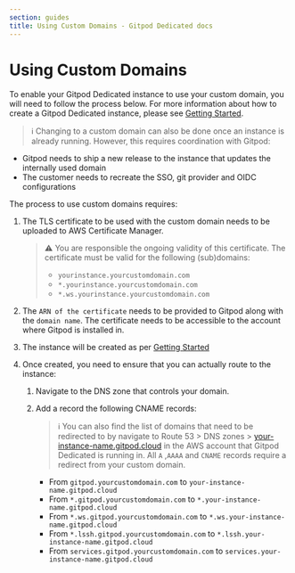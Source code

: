 ```yaml
---
section: guides
title: Using Custom Domains - Gitpod Dedicated docs
---
```


# Using Custom Domains

To enable your Gitpod Dedicated instance to use your custom domain, you will need to follow the process below. For more information about how to create a Gitpod Dedicated instance, please see [Getting Started](/docs/gitpod-dedicated/guides/getting-started).

> ℹ️ Changing to a custom domain can also be done once an instance is already running. However, this requires coordination with Gitpod:

-   Gitpod needs to ship a new release to the instance that updates the internally used domain
-   The customer needs to recreate the SSO, git provider and OIDC configurations

The process to use custom domains requires:

1. The TLS certificate to be used with the custom domain needs to be uploaded to AWS Certificate Manager.

    > ⚠️ You are responsible the ongoing validity of this certificate. The certificate must be valid for the following (sub)domains:
    >
    > - `yourinstance.yourcustomdomain.com`
    > - `*.yourinstance.yourcustomdomain.com`
    > - `*.ws.yourinstance.yourcustomdomain.com`

2. The `ARN of the certificate` needs to be provided to Gitpod along with the `domain name`. The certificate needs to be accessible to the account where Gitpod is installed in.
3. The instance will be created as per [Getting Started](/docs/gitpod-dedicated/guides/getting-started)
4. Once created, you need to ensure that you can actually route to the instance:

    1. Navigate to the DNS zone that controls your domain.
    2. Add a record the following CNAME records:

        > ℹ️ You can also find the list of domains that need to be redirected to by navigate to Route 53 > DNS zones > [your-instance-name.gitpod.cloud](http://your-instance-name.gitpod.cloud) in the AWS account that Gitpod Dedicated is running in. All `A` ,`AAAA` and `CNAME` records require a redirect from your custom domain.

        - From `gitpod.yourcustomdomain.com` to `your-instance-name.gitpod.cloud`
        - From `*.gitpod.yourcustomdomain.com` to `*.your-instance-name.gitpod.cloud`
        - From `*.ws.gitpod.yourcustomdomain.com` to `*.ws.your-instance-name.gitpod.cloud`
        - From `*.lssh.gitpod.yourcustomdomain.com` to `*.lssh.your-instance-name.gitpod.cloud`
        - From `services.gitpod.yourcustomdomain.com` to `services.your-instance-name.gitpod.cloud`
